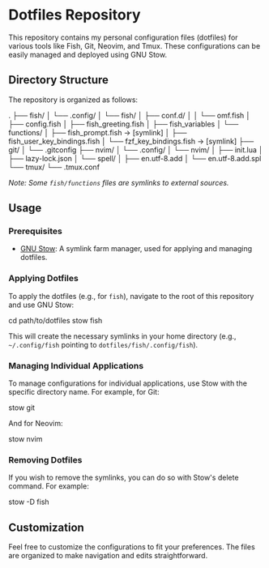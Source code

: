 # Dotfiles Repository

This repository contains my personal configuration files (dotfiles) for various tools like Fish, Git, Neovim, and Tmux. These configurations can be easily managed and deployed using GNU Stow.

## Directory Structure

The repository is organized as follows:

.
├── fish/
│   └── .config/
│       └── fish/
│           ├── conf.d/
│           │   └── omf.fish
│           ├── config.fish
│           ├── fish_greeting.fish
│           ├── fish_variables
│           └── functions/
│               ├── fish_prompt.fish -> [symlink]
│               ├── fish_user_key_bindings.fish
│               └── fzf_key_bindings.fish -> [symlink]
├── git/
│   └── .gitconfig
├── nvim/
│   └── .config/
│       └── nvim/
│           ├── init.lua
│           ├── lazy-lock.json
│           └── spell/
│               ├── en.utf-8.add
│               └── en.utf-8.add.spl
└── tmux/
    └── .tmux.conf

*Note: Some `fish/functions` files are symlinks to external sources.*

## Usage

### Prerequisites

- [GNU Stow](https://www.gnu.org/software/stow/): A symlink farm manager, used for applying and managing dotfiles.

### Applying Dotfiles

To apply the dotfiles (e.g., for `fish`), navigate to the root of this repository and use GNU Stow:

cd path/to/dotfiles
stow fish

This will create the necessary symlinks in your home directory (e.g., `~/.config/fish` pointing to `dotfiles/fish/.config/fish`).

### Managing Individual Applications

To manage configurations for individual applications, use Stow with the specific directory name. For example, for Git:

stow git

And for Neovim:

stow nvim

### Removing Dotfiles

If you wish to remove the symlinks, you can do so with Stow's delete command. For example:

stow -D fish

## Customization

Feel free to customize the configurations to fit your preferences. The files are organized to make navigation and edits straightforward.
